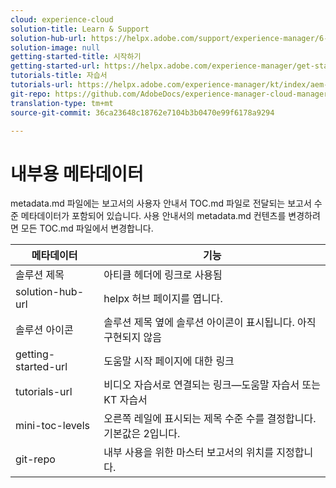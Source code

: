 ```yaml
---
cloud: experience-cloud
solution-title: Learn & Support
solution-hub-url: https://helpx.adobe.com/support/experience-manager/6-4.html
solution-image: null
getting-started-title: 시작하기
getting-started-url: https://helpx.adobe.com/experience-manager/get-started.html
tutorials-title: 자습서
tutorials-url: https://helpx.adobe.com/experience-manager/kt/index/aem-6-4-videos.html
git-repo: https://github.com/AdobeDocs/experience-manager-cloud-manager.en
translation-type: tm+mt
source-git-commit: 36ca23648c18762e7104b3b0470e99f6178a9294

---
```



# 내부용 메타데이터

metadata.md 파일에는 보고서의 사용자 안내서 TOC.md 파일로 전달되는 보고서 수준 메타데이터가 포함되어 있습니다. 사용 안내서의 metadata.md 컨텐츠를 변경하려면 모든 TOC.md 파일에서 변경합니다.

| 메타데이터 | 기능 |
|--- |--- |
| 솔루션 제목 | 아티클 헤더에 링크로 사용됨 |
| solution-hub-url | helpx 허브 페이지를 엽니다. |
| 솔루션 아이콘 | 솔루션 제목 옆에 솔루션 아이콘이 표시됩니다. 아직 구현되지 않음 |
| getting-started-url | 도움말 시작 페이지에 대한 링크 |
| tutorials-url | 비디오 자습서로 연결되는 링크—도움말 자습서 또는 KT 자습서 |
| mini-toc-levels | 오른쪽 레일에 표시되는 제목 수준 수를 결정합니다. 기본값은 2입니다. |
| git-repo | 내부 사용을 위한 마스터 보고서의 위치를 지정합니다. |
